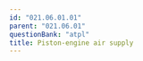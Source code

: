 ```yaml
---
id: "021.06.01.01"
parent: "021.06.01"
questionBank: "atpl"
title: Piston-engine air supply
---
```

